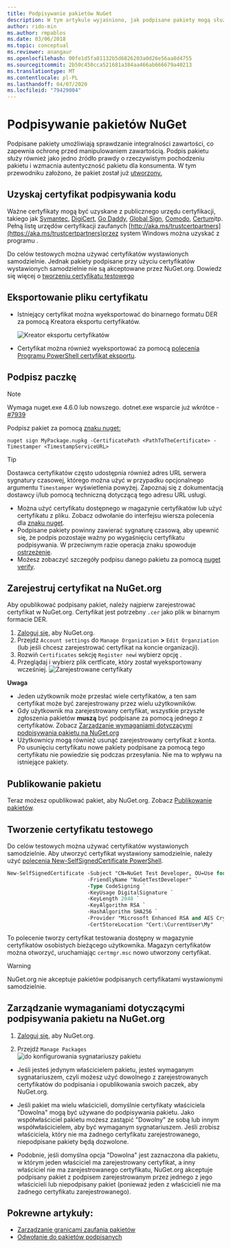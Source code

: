 ```yaml
---
title: Podpisywanie pakietów NuGet
description: W tym artykule wyjaśniono, jak podpisane pakiety mogą służyć do włączania weryfikacji integralności zawartości.
author: rido-min
ms.author: rmpablos
ms.date: 03/06/2018
ms.topic: conceptual
ms.reviewer: anangaur
ms.openlocfilehash: 00fe1d5fa81132b5d6826203a0d26e56aa8d4755
ms.sourcegitcommit: 2b50c450cca521681a384aa466ab666679a40213
ms.translationtype: MT
ms.contentlocale: pl-PL
ms.lasthandoff: 04/07/2020
ms.locfileid: "79429004"
---
```

# <a name="signing-nuget-packages"></a>Podpisywanie pakietów NuGet

Podpisane pakiety umożliwiają sprawdzanie integralności zawartości, co zapewnia ochronę przed manipulowaniem zawartością. Podpis pakietu służy również jako jedno źródło prawdy o rzeczywistym pochodzeniu pakietu i wzmacnia autentyczność pakietu dla konsumenta. W tym przewodniku założono, że pakiet został już [utworzony.](creating-a-package.md)

## <a name="get-a-code-signing-certificate"></a>Uzyskaj certyfikat podpisywania kodu

Ważne certyfikaty mogą być uzyskane z publicznego urzędu certyfikacji, takiego jak [Symantec](https://trustcenter.websecurity.symantec.com/process/trust/productOptions?productType=SoftwareValidationClass3), [DigiCert](https://www.digicert.com/code-signing/), [Go Daddy](https://www.godaddy.com/web-security/code-signing-certificate), [Global Sign](https://www.globalsign.com/en/code-signing-certificate/), [Comodo](https://www.comodo.com/e-commerce/code-signing/code-signing-certificate.php), [Certum](https://www.certum.eu/certum/cert,offer_en_open_source_cs.xml)itp. Pełną listę urzędów certyfikacji zaufanych [http://aka.ms/trustcertpartners](https://aka.ms/trustcertpartners)przez system Windows można uzyskać z programu .

Do celów testowych można używać certyfikatów wystawionych samodzielnie. Jednak pakiety podpisane przy użyciu certyfikatów wystawionych samodzielnie nie są akceptowane przez NuGet.org. Dowiedz się więcej o [tworzeniu certyfikatu testowego](#create-a-test-certificate)

## <a name="export-the-certificate-file"></a>Eksportowanie pliku certyfikatu

* Istniejący certyfikat można wyeksportować do binarnego formatu DER za pomocą Kreatora eksportu certyfikatów.

  ![Kreator eksportu certyfikatów](../reference/media/CertificateExportWizard.png)

* Certyfikat można również wyeksportować za pomocą [polecenia Programu PowerShell certyfikat eksportu](/powershell/module/pkiclient/export-certificate).

## <a name="sign-the-package"></a>Podpisz paczkę

> [!note]
> Wymaga nuget.exe 4.6.0 lub nowszego. dotnet.exe wsparcie już wkrótce - [#7939](https://github.com/NuGet/Home/issues/7939)

Podpisz pakiet za pomocą [znaku nuget:](../reference/cli-reference/cli-ref-sign.md)

```cli
nuget sign MyPackage.nupkg -CertificatePath <PathToTheCertificate> -Timestamper <TimestampServiceURL>
```

> [!Tip]
> Dostawca certyfikatów często udostępnia również adres URL serwera sygnatury czasowej, którego można użyć w przypadku opcjonalnego argumentu `Timestamper` wyświetlenia powyżej. Zapoznaj się z dokumentacją dostawcy i/lub pomocą techniczną dotyczącą tego adresu URL usługi.

* Można użyć certyfikatu dostępnego w magazynie certyfikatów lub użyć certyfikatu z pliku. Zobacz odwołanie do interfejsu wiersza polecenia dla [znaku nuget](../reference/cli-reference/cli-ref-sign.md).
* Podpisane pakiety powinny zawierać sygnaturę czasową, aby upewnić się, że podpis pozostaje ważny po wygaśnięciu certyfikatu podpisywania. W przeciwnym razie operacja znaku spowoduje [ostrzeżenie](../reference/errors-and-warnings/NU3002.md).
* Możesz zobaczyć szczegóły podpisu danego pakietu za pomocą [nuget verify](../reference/cli-reference/cli-ref-verify.md).

## <a name="register-the-certificate-on-nugetorg"></a>Zarejestruj certyfikat na NuGet.org

Aby opublikować podpisany pakiet, należy najpierw zarejestrować certyfikat w NuGet.org. Certyfikat jest potrzebny `.cer` jako plik w binarnym formacie DER.

1. [Zaloguj się,](https://www.nuget.org/users/account/LogOn?returnUrl=%2F) aby NuGet.org.
1. Przejdź `Account settings` do `Manage Organization` **>** `Edit Organziation` (lub jeśli chcesz zarejestrować certyfikat na koncie organizacji).
1. Rozwiń `Certificates` sekcję `Register new`i wybierz opcję .
1. Przeglądaj i wybierz plik certficate, który został wyeksportowany wcześniej.
  ![Zarejestrowane certyfikaty](../reference/media/registered-certs.png)

**Uwaga**
* Jeden użytkownik może przesłać wiele certyfikatów, a ten sam certyfikat może być zarejestrowany przez wielu użytkowników.
* Gdy użytkownik ma zarejestrowany certyfikat, wszystkie przyszłe zgłoszenia pakietów **muszą** być podpisane za pomocą jednego z certyfikatów. Zobacz [Zarządzanie wymaganiami dotyczącymi podpisywania pakietu na NuGet.org](#manage-signing-requirements-for-your-package-on-nugetorg)
* Użytkownicy mogą również usunąć zarejestrowany certyfikat z konta. Po usunięciu certyfikatu nowe pakiety podpisane za pomocą tego certyfikatu nie powiedzie się podczas przesyłania. Nie ma to wpływu na istniejące pakiety.

## <a name="publish-the-package"></a>Publikowanie pakietu

Teraz możesz opublikować pakiet, aby NuGet.org. Zobacz [Publikowanie pakietów](../nuget-org/Publish-a-package.md).

## <a name="create-a-test-certificate"></a>Tworzenie certyfikatu testowego

Do celów testowych można używać certyfikatów wystawionych samodzielnie. Aby utworzyć certyfikat wystawiony samodzielnie, należy użyć [polecenia New-SelfSignedCertificate PowerShell](/powershell/module/pkiclient/new-selfsignedcertificate).

```ps
New-SelfSignedCertificate -Subject "CN=NuGet Test Developer, OU=Use for testing purposes ONLY" `
                          -FriendlyName "NuGetTestDeveloper" `
                          -Type CodeSigning `
                          -KeyUsage DigitalSignature `
                          -KeyLength 2048 `
                          -KeyAlgorithm RSA `
                          -HashAlgorithm SHA256 `
                          -Provider "Microsoft Enhanced RSA and AES Cryptographic Provider" `
                          -CertStoreLocation "Cert:\CurrentUser\My" 
```

To polecenie tworzy certyfikat testowania dostępny w magazynie certyfikatów osobistych bieżącego użytkownika. Magazyn certyfikatów można otworzyć, uruchamiając `certmgr.msc` nowo utworzony certyfikat.

> [!Warning]
> NuGet.org nie akceptuje pakietów podpisanych certyfikatami wystawionymi samodzielnie.

## <a name="manage-signing-requirements-for-your-package-on-nugetorg"></a>Zarządzanie wymaganiami dotyczącymi podpisywania pakietu na NuGet.org
1. [Zaloguj się,](https://www.nuget.org/users/account/LogOn?returnUrl=%2F) aby NuGet.org.

1. Przejdź `Manage Packages`  
    ![do konfigurowania sygnatariuszy pakietu](../reference/media/configure-package-signers.png)

* Jeśli jesteś jedynym właścicielem pakietu, jesteś wymaganym sygnatariuszem, czyli możesz użyć dowolnego z zarejestrowanych certyfikatów do podpisania i opublikowania swoich paczek, aby NuGet.org.

* Jeśli pakiet ma wielu właścicieli, domyślnie certyfikaty właściciela "Dowolna" mogą być używane do podpisywania pakietu. Jako współwłaściciel pakietu możesz zastąpić "Dowolny" ze sobą lub innym współwłaścicielem, aby być wymaganym sygnatariuszem. Jeśli zrobisz właściciela, który nie ma żadnego certyfikatu zarejestrowanego, niepodpisane pakiety będą dozwolone. 

* Podobnie, jeśli domyślna opcja "Dowolna" jest zaznaczona dla pakietu, w którym jeden właściciel ma zarejestrowany certyfikat, a inny właściciel nie ma zarejestrowanego certyfikatu, NuGet.org akceptuje podpisany pakiet z podpisem zarejestrowanym przez jednego z jego właścicieli lub niepodpisany pakiet (ponieważ jeden z właścicieli nie ma żadnego certyfikatu zarejestrowanego).

## <a name="related-articles"></a>Pokrewne artykuły:

- [Zarządzanie granicami zaufania pakietów](../consume-packages/installing-signed-packages.md)
- [Odwołanie do pakietów podpisanych](../reference/Signed-Packages-Reference.md)
